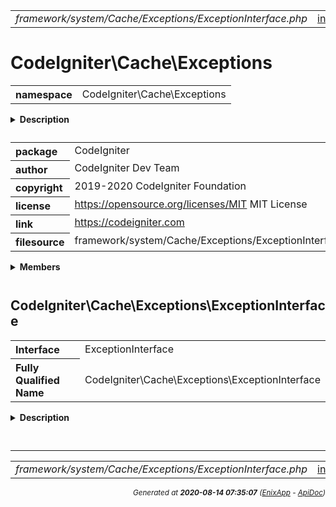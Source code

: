 


 



<table>
<tr>
<td style="width:100%"><em>framework/system/Cache/Exceptions/ExceptionInterface.php</em></td>
<td><a href="../../../../../../../api/index.md">index</a></td>
<td><a href="../../../../../../../api/vendor/codeigniter4/framework/system/Cache/Exceptions/CacheException.md">prev</a></td>
<td><a href="../../../../../../../api/vendor/codeigniter4/framework/system/Cache/Handlers/DummyHandler.md">next</a></td>
</tr>
</table>







# CodeIgniter\Cache\Exceptions 
<table style="text-align:left">
<tr><th>namespace</th><td>CodeIgniter\Cache\Exceptions</td></tr>
</table>

<details>
<summary style="margin-bottom:12px;"><strong>Description</strong></summary>

<table>
<tr><td>
CodeIgniter
</td></tr>
</table>

<table>
<tr><td>
An open source application development framework for PHP

This content is released under the MIT License (MIT)

Copyright (c) 2014-2019 British Columbia Institute of Technology
Copyright (c) 2019-2020 CodeIgniter Foundation

Permission is hereby granted, free of charge, to any person obtaining a copy
of this software and associated documentation files (the "Software"), to deal
in the Software without restriction, including without limitation the rights
to use, copy, modify, merge, publish, distribute, sublicense, and/or sell
copies of the Software, and to permit persons to whom the Software is
furnished to do so, subject to the following conditions:

The above copyright notice and this permission notice shall be included in
all copies or substantial portions of the Software.

THE SOFTWARE IS PROVIDED "AS IS", WITHOUT WARRANTY OF ANY KIND, EXPRESS OR
IMPLIED, INCLUDING BUT NOT LIMITED TO THE WARRANTIES OF MERCHANTABILITY,
FITNESS FOR A PARTICULAR PURPOSE AND NONINFRINGEMENT. IN NO EVENT SHALL THE
AUTHORS OR COPYRIGHT HOLDERS BE LIABLE FOR ANY CLAIM, DAMAGES OR OTHER
LIABILITY, WHETHER IN AN ACTION OF CONTRACT, TORT OR OTHERWISE, ARISING FROM,
OUT OF OR IN CONNECTION WITH THE SOFTWARE OR THE USE OR OTHER DEALINGS IN
THE SOFTWARE.
</td></tr>
</table>

</details>



<table style="text-align:left">
<tr style="vertical-align:top;">
<th>package</th>
<td>CodeIgniter
</td>
</tr>
<tr style="vertical-align:top;">
<th>author</th>
<td>CodeIgniter Dev Team
</td>
</tr>
<tr style="vertical-align:top;">
<th>copyright</th>
<td>2019-2020 CodeIgniter Foundation
</td>
</tr>
<tr style="vertical-align:top;">
<th>license</th>
<td><a href="https://opensource.org/licenses/MIT">https://opensource.org/licenses/MIT</a>	MIT License
</td>
</tr>
<tr style="vertical-align:top;">
<th>link</th>
<td><a href="https://codeigniter.com">https://codeigniter.com</a>

</td>
</tr>
<tr style="vertical-align:top;">
<th>filesource</th>
<td>framework/system/Cache/Exceptions/ExceptionInterface.php
</td>
</tr>
</table>

 

<details>
<summary style="margin-bottom:12px;"><strong>Members</strong></summary>
<table>
<tr><td><a href="../../../../../../../api/vendor/codeigniter4/framework/system/Cache/Exceptions/CacheException.md">CodeIgniter\Cache\Exceptions\CacheException</a></td></tr>
<tr><td><a href="../../../../../../../api/vendor/codeigniter4/framework/system/Cache/Exceptions/ExceptionInterface.md">CodeIgniter\Cache\Exceptions\ExceptionInterface</a></td></tr>
</table>
</details>



 

 
## CodeIgniter\Cache\Exceptions\ExceptionInterface

<table style="text-align:left">
<tr><th>Interface</th><td>ExceptionInterface</td></tr>
<tr><th>Fully Qualified Name</th><td>CodeIgniter\Cache\Exceptions\ExceptionInterface</td></tr>
</table>


<details>
<summary style="margin-bottom:12px;"><strong>Description</strong></summary>

<table>
<tr><td>
Provides a domain-level interface for broad capture
of all framework-related exceptions.
</td></tr>
</table>

<table>
<tr><td>
catch (\CodeIgniter\Cache\Exceptions\ExceptionInterface) { ... }
</td></tr>
</table>

</details>



<table style="text-align:left">
</table>






 


 
  




<hr>

<table>
<tr>
<td style="width:100%"><em>framework/system/Cache/Exceptions/ExceptionInterface.php</em></td>
<td><a href="../../../../../../../api/index.md">index</a></td>
<td><a href="../../../../../../../api/vendor/codeigniter4/framework/system/Cache/Exceptions/CacheException.md">prev</a></td>
<td><a href="../../../../../../../api/vendor/codeigniter4/framework/system/Cache/Handlers/DummyHandler.md">next</a></td>
<td><a href="#">top</a></td></tr>
</table>




<div style="text-align:right;">

<small>_Generated at **2020-08-14 07:35:07**_ *([EnixApp](https://github.com/enix-app) - [ApiDoc](https://github.com/enix-app/apidoc))*</small>
</div>
